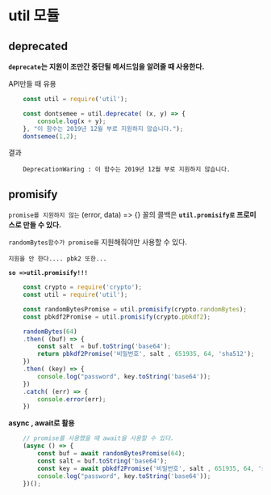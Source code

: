 # util 모듈

## deprecated
__`deprecate`는 지원이 조만간 중단될 메서드임을 알려줄 때 사용한다.__

API만들 때 유용
```javascript
    const util = require('util');

    const dontsemee = util.deprecate( (x, y) => {
        console.log(x + y);
    }, "이 함수는 2019년 12월 부로 지원하지 않습니다.");
    dontsemee(1,2);
```
결과
```
    DeprecationWaring : 이 함수는 2019년 12월 부로 지원하지 않습니다.
```

## promisify
`promise를 지원하지 않는` (error, data) => {} 꼴의 콜백은 __`util.promisify로` 프로미스로 만들 수 있다.__

`randomBytes함수가 promise를` 지원해줘야만 사용할 수 있다.

`지원을 안 한다.... pbk2 또한...` 

__`so =>util.promisify!!!`__
```javascript
    const crypto = require('crypto');
    const util = require('util');

    const randomBytesPromise = util.promisify(crypto.randomBytes);
    const pbkdf2Promise = util.promisify(crypto.pbkdf2);

    randomBytes(64) 
    .then( (buf) => {
        const salt  = buf.toString('base64');
        return pbkdf2Promise('비밀번호', salt , 651935, 64, 'sha512');
    })
    .then( (key) => {
        console.log("password", key.toString('base64'));
    })
    .catch( (err) => {
        console.error(err);
    })
```
__async , await로 활용__
```javascript
    // promise를 사용했을 때 await을 사용할 수 있다.
    (async () => {
        const buf = await randomBytesPromise(64);
        const salt = buf.toString('base64');
        const key = await pbkdf2Promise('비밀번호', salt , 651935, 64, 'sha512');
        console.log("password", key.toString('base64'));
    })();
```